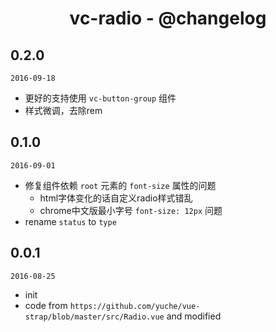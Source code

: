 <h1 align="center">vc-radio - @changelog</h1>

## 0.2.0

`2016-09-18`

- 更好的支持使用 `vc-button-group` 组件
- 样式微调，去除rem

## 0.1.0

`2016-09-01`

- 修复组件依赖 `root` 元素的 `font-size` 属性的问题
  - html字体变化的话自定义radio样式错乱
  - chrome中文版最小字号 `font-size: 12px` 问题
- rename `status` to `type`

## 0.0.1

`2016-08-25`

- init
- code from `https://github.com/yuche/vue-strap/blob/master/src/Radio.vue` and modified

